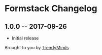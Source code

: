 # Formstack Changelog

## 1.0.0 -- 2017-09-26

* Initial release

Brought to you by [TrendyMinds](https://trendyminds.com)
